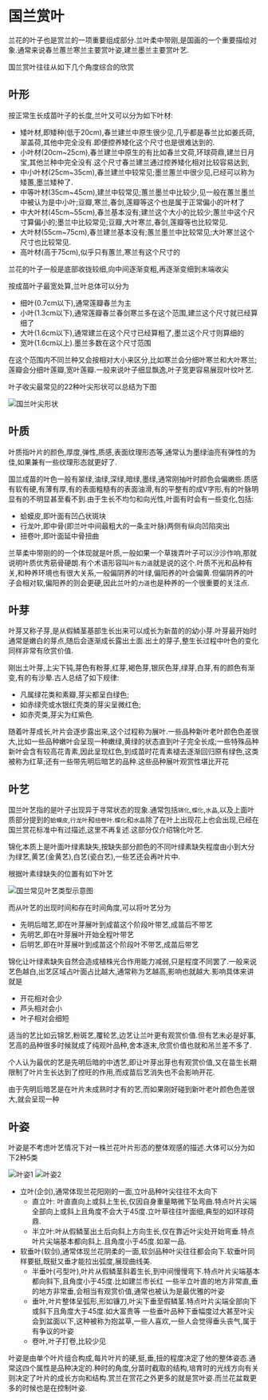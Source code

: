 # 国兰赏叶

兰花的叶子也是赏兰的一项重要组成部分.兰叶柔中带刚,是国画的一个重要描绘对象.通常来说春兰蕙兰寒兰主要赏叶姿,建兰墨兰主要赏叶艺.

国兰赏叶往往从如下几个角度综合的欣赏

## 叶形

按正常生长成苗叶子的长度,兰叶又可以分为如下叶材:

+ 矮叶材,即矮种(低于20cm),春兰建兰中原生很少见,几乎都是春兰比如姜氏荷,翠盖荷,其他中完全没有.即便控养矮化这个尺寸也是很难达到的.
+ 小叶材(20cm~25cm),春兰建兰中原生的有比如春兰文荷,环球荷鼎,建兰日月宝,其他兰种中完全没有.这个尺寸春兰建兰通过控养矮化相对比较容易达到,
+ 中小叶材(25cm~35cm),春兰建兰中较常见;墨兰蕙兰中很少见,已经可以称为矮蕙,墨兰矮种了.
+ 中等叶材(35cm~45cm),建兰中较常见;蕙兰墨兰中比较少,见一般在蕙兰墨兰中被认为是中小叶;豆瓣,寒兰,春剑,莲瓣等这个也是属于正常偏小的叶材了
+ 中大叶材(45cm~55cm),春兰基本没有;建兰这个大小的比较少;蕙兰中这个尺寸算偏小的;墨兰中比较常见;豆瓣,大叶寒兰,春剑,莲瓣等也比较常见.
+ 大叶材(55cm~75cm),春兰建兰基本没有;蕙兰墨兰中比较常见;大叶寒兰这个尺寸也比较常见.
+ 高叶材(高于75cm),似乎只有蕙兰,寒兰有这个尺寸的

兰花的叶子一般是底部收拢较细,向中间逐渐变粗,再逐渐变细到末端收尖

按成苗叶子最宽处算,兰叶总体可以分为

+ 细叶(0.7cm以下),通常莲瓣春兰为主
+ 小叶(1.3cm以下),通常莲瓣春兰春剑寒兰多在这个范围,建兰这个尺寸就已经算细了
+ 大叶(1.6cm以下),通常建兰在这个尺寸已经算粗了,墨兰这个尺寸则算细的
+ 宽叶(1.6cm以上).墨兰多数在这个尺寸范围

在这个范围内不同兰种又会按相对大小来区分,比如寒兰会分细叶寒兰和大叶寒兰;莲瓣会分细叶莲瓣,宽叶莲瓣.一般来说叶子细显飘逸,叶子宽更容易展现叶纹叶艺.

叶子收尖最常见的22种叶尖形状可以总结为下图

![国兰叶尖形状](../../assets/images/国兰叶尖.jpeg)

## 叶质

叶质指叶片的颜色,厚度,弹性,质感,表面纹理形态等,通常认为墨绿油亮有弹性的为佳,如果兼有一些纹理形态就更好了.

国兰成苗的叶色一般有翠绿,油绿,深绿,暗绿,墨绿,通常刚抽叶时颜色会偏嫩些.质感有软有硬,有薄有厚,有的表面粗糙有的表面油滑,有的平整有的成V字形,有的叶脉明显有的不明显甚至看不到.由于生长不均匀和向光性,叶面有时会有一些变化,包括:

+ 蛤蟆皮,即叶面有凹凸状斑块
+ 行龙叶,即中骨(即兰叶中间最粗大的一条主叶脉)两侧有纵向凹陷突出
+ 扭卷叶,即叶面延中骨扭曲

兰草柔中带刚的的一个体现就是叶质,一般如果一个草拨弄叶子可以沙沙作响,那就说明叶质优秀筋骨硬朗.有个术语形容叫`叶有力道`就是说的这个.叶质不光和品种有关,和种养环境也有很大关系,一般偏阴养的叶绿,偏阳养的叶会偏黄.但偏阴养的叶子会相对软,偏阳养的则会更硬,因此兰叶的`力道`也是种养的一个很重要的关注点.

## 叶芽

叶芽又称子芽,是从假鳞茎基部生长出来可以成长为新苗的的幼小芽.叶芽最开始时通常是嫩白的芽点,随后会逐渐成长露出土面.出土的芽子,整生长过程中叶色的变化同样非常有欣赏价值.

刚出土叶芽,上尖下钝,芽色有粉芽,红芽,褐色芽,银灰色芽,绿芽,白芽,有的颜色有渐变,有的有沙晕.古人总结了如下规律:

+ 凡属绿花类和素瓣,芽尖都呈白绿色;
+ 如赤绿壳或水银红壳类的芽尖呈微红色;
+ 如赤壳类,芽尖为红紫色.

随着叶芽成长,叶片会逐步露出来,这个过程称为展叶.一些品种新叶老叶颜色色差很大,比如一些品种嫩叶会呈现一种嫩绿,黄绿的状态直到叶子完全长成;一些特殊品种新叶会含有较高花青素,因此呈现红色,到成苗时花青素褪去逐渐回归原有绿色,这类被称为红草;还有一些带先明后暗艺的品种.这些品种展叶观赏性堪比开花

## 叶艺

国兰叶艺指的是叶子出现异于寻常状态的现象.通常包括`锦化`,`蝶化`,`水晶`,以及上面叶质部分提到的`蛤蟆皮`,`行龙叶`和`扭卷叶`.`蝶化`和`水晶`除了在叶上出现花上也会出现,已经在国兰赏花标准中有过描述,这里不再复述.这部分仅介绍锦化叶艺.

锦化本质上是叶面叶绿素缺失,按缺失部分颜色的不同叶绿素缺失程度由小到大分为绿艺,黄艺(金黄艺),白艺(瓷白艺),一些艺还会再叶片中.

根据叶素绿缺失的位置有如下叶艺

![国兰常见叶艺类型示意图](../../assets/images/国兰常见叶艺类型示意图.jpeg)

而从叶艺的出现时间和存在时间角度,可以将叶艺分为

+ 先明后暗艺,即在叶芽展叶到成苗这个阶段叶带艺,成苗后不带艺
+ 先明艺,即在叶芽展叶开始全程叶带艺
+ 后明艺,即在叶芽展叶到成苗这个阶段叶不带艺,成苗后带艺

锦化让叶绿素缺失自然会造成植株光合作用能力减弱,只是程度不同罢了.一般来说艺色越白,出艺区域占叶面占比越大,通常称为艺越高,影响也就越大.影响具体来讲就是

+ 开花相对会少
+ 芦头相对会小
+ 叶子相对会细短

适当的艺比如云锦艺,粉斑艺,覆轮艺,边艺让兰叶更有观赏价值.但有艺未必是好事,艺高的品种很多时候就成了纯观叶品种,舍本逐末,欣赏价值也就和吊兰差不多了.

个人认为最优的艺是先明后暗的中透艺,即让叶芽出芽也有观赏价值,又在苗生长期限制了叶片生长达到了控旺的作用,而成苗后艺消失也不会影响开花.

由于先明后暗艺是在叶片未成熟时才有的艺,而如果刚好碰到新叶老叶颜色色差很大,就会呈现一种

## 叶姿

叶姿是不考虑叶艺情况下对一株兰花叶片形态的整体观感的描述.大体可以分为如下2种5类

![叶姿1](../../assets/images/兰花叶姿_1.jpeg)
![叶姿2](../../assets/images/兰花叶姿_2.jpeg)

+ 立叶(企剑),通常体现兰花阳刚的一面,立叶品种叶尖往往不太向下
    + 直立叶: 叶直直向上或斜上生长,仅因自身重量略微下坠弯曲.特点叶片尖端全部向上或斜上且角度不会大于45度.立叶草往往叶面细,典型的如环球荷鼎.
    + 半立叶:叶从假鳞茎出土后向斜上方向生长,仅在靠近叶尖处开始弯垂.特点叶片尖端基本都向斜上.且角度小于45度.如翠一品.
+ 软垂叶(软剑),通常体现兰花阴柔的一面,软剑品种叶尖往往都会向下.软垂叶同样要挺,既挺又垂才能拉出弧度,展现曲线美.
    + 半垂叶(弓型叶),叶片从假鳞茎斜着生长,到中间慢慢弯下.特点叶片尖端基本都向斜下,且角度小于45度.比如建兰市长红
        一些半立叶直的地方非常直,垂的地方非常垂,会相当有观赏价值,通常也被认为是最优雅的叶姿
    + 垂叶,叶片整体呈弧形,形如镰刀,叶尖下垂至假鳞茎.特点叶片尖端全部向下或斜下且角度大于45度.如大富贵等
        一些垂叶品种下垂幅度过大甚至叶尖会到盆面以下,这种被称为抱盆草,一些人喜欢,一些人会觉得垂头丧气,属于有争议的叶姿
    + 卷叶,叶子打卷,比较少见

叶姿是由单个叶片组合构成,每片叶片的硬,挺,垂,扭的程度决定了他的整体姿态.通常这四个属性是品种决定的.种时的角度,分苗时截取的结构,培育时的光线方向有关则决定了叶片的成长方向和结构.赏兰在赏花之外更多的就是赏叶姿.而兰花盆栽更多的时候也是在控制叶姿.

